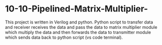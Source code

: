 # 10-10-Pipelined-Matrix-Multiplier-
This project is written in Verilog and python. Python script to transfer data and receiver receives the data and pass the data to matrix multiplier module which multiply the data and then forwards the data to transmitter module which sends data back to python script (vs code terminal).
